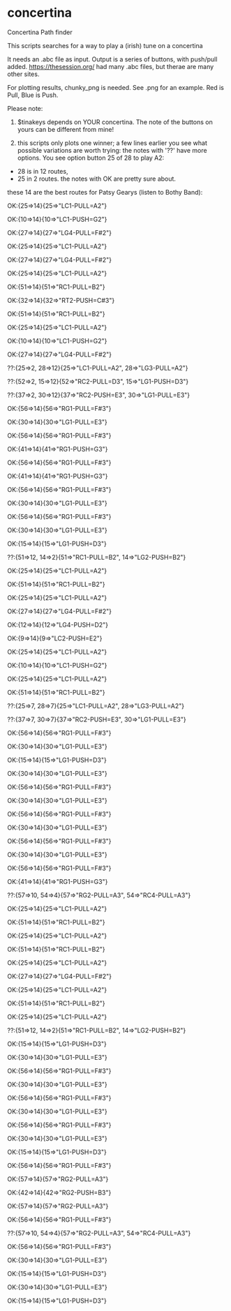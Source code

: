 # concertina
Concertina Path finder


This scripts searches for a way to play a (irish) tune on a concertina

It needs an .abc file as input. Output is a series of buttons, with push/pull added. 
https://thesession.org/  had many .abc files, but therae are many other sites. 

For plotting results, chunky_png is needed. 
See .png for an example. 
Red is Pull, Blue is Push.


Please note:  
 1. $tinakeys  depends on YOUR concertina. The note of the buttons on yours can be different from mine!
 
 2. this scripts only plots one winner; 
 a few lines earlier you see what possible variations are worth trying:
 the notes with '??' have more options. You see option button 25 of 28 to play A2:
  - 28 is in 12 routes, 
  - 25 in 2 routes.
 the notes with OK are pretty sure about. 
 
these 14 are the best routes for Patsy Gearys (listen to Bothy Band):

OK:{25=>14}{25=>"LC1-PULL=A2"}

OK:{10=>14}{10=>"LC1-PUSH=G2"}

OK:{27=>14}{27=>"LG4-PULL=F#2"}

OK:{25=>14}{25=>"LC1-PULL=A2"}

OK:{27=>14}{27=>"LG4-PULL=F#2"}

OK:{25=>14}{25=>"LC1-PULL=A2"}

OK:{51=>14}{51=>"RC1-PULL=B2"}

OK:{32=>14}{32=>"RT2-PUSH=C#3"}

OK:{51=>14}{51=>"RC1-PULL=B2"}

OK:{25=>14}{25=>"LC1-PULL=A2"}

OK:{10=>14}{10=>"LC1-PUSH=G2"}

OK:{27=>14}{27=>"LG4-PULL=F#2"}

??:{25=>2, 28=>12}{25=>"LC1-PULL=A2", 28=>"LG3-PULL=A2"}

??:{52=>2, 15=>12}{52=>"RC2-PULL=D3", 15=>"LG1-PUSH=D3"}

??:{37=>2, 30=>12}{37=>"RC2-PUSH=E3", 30=>"LG1-PULL=E3"}

OK:{56=>14}{56=>"RG1-PULL=F#3"}

OK:{30=>14}{30=>"LG1-PULL=E3"}

OK:{56=>14}{56=>"RG1-PULL=F#3"}

OK:{41=>14}{41=>"RG1-PUSH=G3"}

OK:{56=>14}{56=>"RG1-PULL=F#3"}

OK:{41=>14}{41=>"RG1-PUSH=G3"}

OK:{56=>14}{56=>"RG1-PULL=F#3"}

OK:{30=>14}{30=>"LG1-PULL=E3"}

OK:{56=>14}{56=>"RG1-PULL=F#3"}

OK:{30=>14}{30=>"LG1-PULL=E3"}

OK:{15=>14}{15=>"LG1-PUSH=D3"}

??:{51=>12, 14=>2}{51=>"RC1-PULL=B2", 14=>"LG2-PUSH=B2"}

OK:{25=>14}{25=>"LC1-PULL=A2"}

OK:{51=>14}{51=>"RC1-PULL=B2"}

OK:{25=>14}{25=>"LC1-PULL=A2"}

OK:{27=>14}{27=>"LG4-PULL=F#2"}

OK:{12=>14}{12=>"LG4-PUSH=D2"}

OK:{9=>14}{9=>"LC2-PUSH=E2"}

OK:{25=>14}{25=>"LC1-PULL=A2"}

OK:{10=>14}{10=>"LC1-PUSH=G2"}

OK:{25=>14}{25=>"LC1-PULL=A2"}

OK:{51=>14}{51=>"RC1-PULL=B2"}

??:{25=>7, 28=>7}{25=>"LC1-PULL=A2", 28=>"LG3-PULL=A2"}

??:{37=>7, 30=>7}{37=>"RC2-PUSH=E3", 30=>"LG1-PULL=E3"}

OK:{56=>14}{56=>"RG1-PULL=F#3"}

OK:{30=>14}{30=>"LG1-PULL=E3"}

OK:{15=>14}{15=>"LG1-PUSH=D3"}

OK:{30=>14}{30=>"LG1-PULL=E3"}

OK:{56=>14}{56=>"RG1-PULL=F#3"}

OK:{30=>14}{30=>"LG1-PULL=E3"}

OK:{56=>14}{56=>"RG1-PULL=F#3"}

OK:{30=>14}{30=>"LG1-PULL=E3"}

OK:{56=>14}{56=>"RG1-PULL=F#3"}

OK:{30=>14}{30=>"LG1-PULL=E3"}

OK:{56=>14}{56=>"RG1-PULL=F#3"}

OK:{41=>14}{41=>"RG1-PUSH=G3"}

??:{57=>10, 54=>4}{57=>"RG2-PULL=A3", 54=>"RC4-PULL=A3"}

OK:{25=>14}{25=>"LC1-PULL=A2"}

OK:{51=>14}{51=>"RC1-PULL=B2"}

OK:{25=>14}{25=>"LC1-PULL=A2"}

OK:{51=>14}{51=>"RC1-PULL=B2"}

OK:{25=>14}{25=>"LC1-PULL=A2"}

OK:{27=>14}{27=>"LG4-PULL=F#2"}

OK:{25=>14}{25=>"LC1-PULL=A2"}

OK:{51=>14}{51=>"RC1-PULL=B2"}

OK:{25=>14}{25=>"LC1-PULL=A2"}

??:{51=>12, 14=>2}{51=>"RC1-PULL=B2", 14=>"LG2-PUSH=B2"}

OK:{15=>14}{15=>"LG1-PUSH=D3"}

OK:{30=>14}{30=>"LG1-PULL=E3"}

OK:{56=>14}{56=>"RG1-PULL=F#3"}

OK:{30=>14}{30=>"LG1-PULL=E3"}

OK:{56=>14}{56=>"RG1-PULL=F#3"}

OK:{30=>14}{30=>"LG1-PULL=E3"}

OK:{56=>14}{56=>"RG1-PULL=F#3"}

OK:{30=>14}{30=>"LG1-PULL=E3"}

OK:{15=>14}{15=>"LG1-PUSH=D3"}

OK:{56=>14}{56=>"RG1-PULL=F#3"}

OK:{57=>14}{57=>"RG2-PULL=A3"}

OK:{42=>14}{42=>"RG2-PUSH=B3"}

OK:{57=>14}{57=>"RG2-PULL=A3"}

OK:{56=>14}{56=>"RG1-PULL=F#3"}

??:{57=>10, 54=>4}{57=>"RG2-PULL=A3", 54=>"RC4-PULL=A3"}

OK:{56=>14}{56=>"RG1-PULL=F#3"}

OK:{30=>14}{30=>"LG1-PULL=E3"}

OK:{15=>14}{15=>"LG1-PUSH=D3"}

OK:{30=>14}{30=>"LG1-PULL=E3"}

OK:{15=>14}{15=>"LG1-PUSH=D3"}

